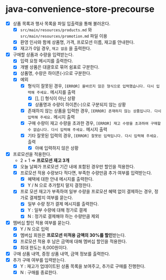 # java-convenience-store-precourse
- [x]  상품 목록과 행사 목록을 파일 입출력을 통해 불러온다.
    - [x]  `src/main/resources/products.md` 와 `src/main/resources/promotion.md` 파일 이용
    - [x]  환영 인사와 함께 상품명, 가격, 프로모션 이름, 재고를 안내한다.
    - [x]  재고가 0일 경우, `재고 없음` 을 출력한다.
- [x]  구매할 상품과 수량을 입력받는다.
    - [x]  입력 요청 메시지를 출력한다.
    - [x]  개별 상품은 대괄호로 묶어 쉼표로 구분한다.
    - [x]  상품명, 수량은 하이픈(-)으로 구분한다.
    - [x]  예외
        - [x]  형식이 잘못된 경우, `[ERROR] 올바르지 않은 형식으로 입력했습니다. 다시 입력해 주세요.` 메시지를 출력
            - [x]  [], [] 형식이 아닌 상황
            - [x]  상품명과 수량이 하이픈(-)으로 구분되지 않는 상황
        - [x]  존재하지 않는 상품을 입력한 경우, `[ERROR] 존재하지 않는 상품입니다. 다시 입력해 주세요.` 메시지 출력
        - [x]  구매 수량이 재고 수량을 초과한 경우, `[ERROR] 재고 수량을 초과하여 구매할 수 없습니다. 다시 입력해 주세요.` 메시지 출력
        - [x]  기타 잘못된 입력의 경우, `[ERROR] 잘못된 입력입니다. 다시 입력해 주세요.` 출력
            - [x]  아예 입력하지 않은 상황
- [x]  프로모션을 적용한다.
    - 2 + 1 ⇒ **프로모션 재고 3개**
    - [x]  오늘 날짜가 프로모션 기간 내에 포함된 경우만 할인을 적용한다.
    - [x]  프로모션 적용 수량보다 적다면, 부족한 수량만큼 추가 여부를 입력받는다.
        - [x]  혜택에 대한 안내 메시지를 출력한다.
        - [x]  Y / N 으로 추가할지 말지 결정한다.
    - [x]  프로 모션 재고가 부족하여 일부 수량을 프로모션 혜택 없이 결제하는 경우, 정가로 결제할지 여부를 묻는다.
        - [x]  일부 수량 정가 결제 메시지를 출력한다.
        - [x]  Y : 일부 수량에 대해 정가로 결제
        - [x]  N : 정가로 결제해야 하는 수량만큼 제외
- [x]  멤버십 할인 적용 여부를 묻는다.
    - [x]  Y / N 으로 입력
    - [x]  멤버십 회원은 **프로모션 미적용 금액의 30%를 할인**받는다.
    - [x]  프로모션 적용 후 남은 금액에 대해 멤버십 할인을 적용한다.
    - [x]  최대 한도는 8,000원이다.
- [x]  구매 상품 내역, 증정 상품 내역, 금액 정보를 출력한다.
- [x]  추가 구매 여부를 입력받는다.
    - [x]  Y : 재고가 업데이트된 상품 목록을 보여주고, 추가로 구매를 진행한다.
    - [x]  N : 구매를 종료한다.
